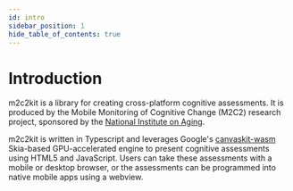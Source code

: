 ```yaml
---
id: intro
sidebar_position: 1
hide_table_of_contents: true
---
```


# Introduction

m2c2kit is a library for creating cross-platform cognitive assessments. It is produced by the Mobile Monitoring of Cognitive Change (M2C2) research project, sponsored by the [National Institute on Aging](https://www.nia.nih.gov/).

m2c2kit is written in Typescript and leverages Google's [canvaskit-wasm](https://www.npmjs.com/package/canvaskit-wasm) Skia-based GPU-accelerated engine to present cognitive assessments using HTML5 and JavaScript. Users can take these assessments with a mobile or desktop browser, or the assessments can be programmed into native mobile apps using a webview.
